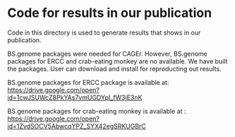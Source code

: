 # Code for results in our publication

Code in this directory is used to generate results that shows in our publication.

BS.genome packages were needed for CAGEr. However, BS.genome packages for ERCC and crab-eating monkey are no available. We have built the packages. User can download and install for reproducting out results.

BS.genome packages for ERCC package is available at: https://drive.google.com/open?id=1cwJSUWcZ8PkYAs7vmUGDYpI_fW3jE3nK

BS.genome packages for crab-eating monkey is available at : https://drive.google.com/open?id=1ZvdSOCV5AbwcqYPZ_SYX42egSRKUGBrC




